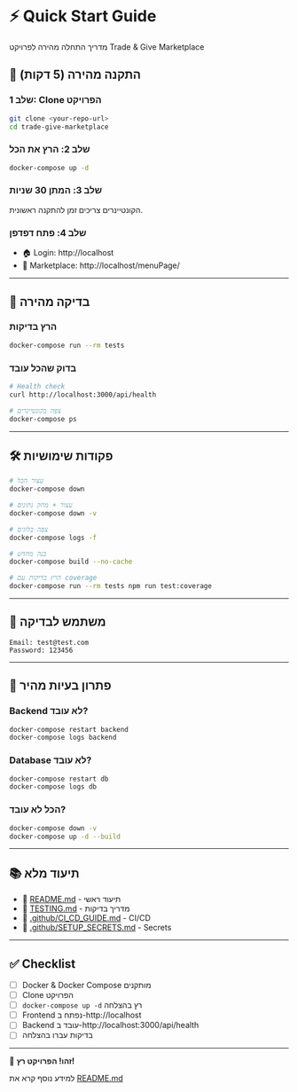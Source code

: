 # ⚡ Quick Start Guide

מדריך התחלה מהירה לפרויקט Trade & Give Marketplace

## 🚀 התקנה מהירה (5 דקות)

### שלב 1: Clone הפרויקט
```bash
git clone <your-repo-url>
cd trade-give-marketplace
```

### שלב 2: הרץ את הכל
```bash
docker-compose up -d
```

### שלב 3: המתן 30 שניות
הקונטיינרים צריכים זמן להתקנה ראשונית.

### שלב 4: פתח דפדפן
- 🏠 Login: http://localhost
- 🏪 Marketplace: http://localhost/menuPage/

---

## 🧪 בדיקה מהירה

### הרץ בדיקות
```bash
docker-compose run --rm tests
```

### בדוק שהכל עובד
```bash
# Health check
curl http://localhost:3000/api/health

# צפה בקונטיינרים
docker-compose ps
```

---

## 🛠️ פקודות שימושיות

```bash
# עצור הכל
docker-compose down

# עצור + מחק נתונים
docker-compose down -v

# צפה בלוגים
docker-compose logs -f

# בנה מחדש
docker-compose build --no-cache

# הרץ בדיקות עם coverage
docker-compose run --rm tests npm run test:coverage
```

---

## 📝 משתמש לבדיקה

```
Email: test@test.com
Password: 123456
```

---

## 🔧 פתרון בעיות מהיר

### Backend לא עובד?
```bash
docker-compose restart backend
docker-compose logs backend
```

### Database לא עובד?
```bash
docker-compose restart db
docker-compose logs db
```

### הכל לא עובד?
```bash
docker-compose down -v
docker-compose up -d --build
```

---

## 📚 תיעוד מלא

- 📖 [README.md](README.md) - תיעוד ראשי
- 🧪 [TESTING.md](TESTING.md) - מדריך בדיקות
- 🚀 [.github/CI_CD_GUIDE.md](.github/CI_CD_GUIDE.md) - CI/CD
- 🔐 [.github/SETUP_SECRETS.md](.github/SETUP_SECRETS.md) - Secrets

---

## ✅ Checklist

- [ ] Docker & Docker Compose מותקנים
- [ ] Clone הפרויקט
- [ ] `docker-compose up -d` רץ בהצלחה
- [ ] Frontend נפתח ב-http://localhost
- [ ] Backend עובד ב-http://localhost:3000/api/health
- [ ] בדיקות עברו בהצלחה

---

🎉 **זהו! הפרויקט רץ!**

למידע נוסף קרא את [README.md](README.md)

